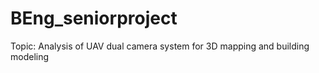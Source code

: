 # BEng_seniorproject

Topic: Analysis of UAV dual camera system for 3D mapping and building modeling
